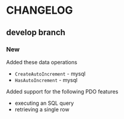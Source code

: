 # CHANGELOG

## develop branch

### New

Added these data operations

- `CreateAutoIncrement` - mysql
- `HasAutoIncrement` - mysql

Added support for the following PDO features

- executing an SQL query
- retrieving a single row
